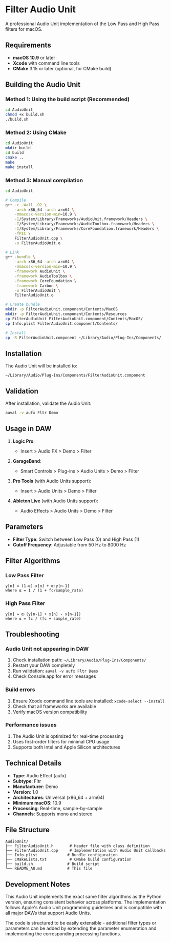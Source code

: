 # Filter Audio Unit

A professional Audio Unit implementation of the Low Pass and High Pass filters for macOS.

## Requirements

- **macOS 10.9** or later
- **Xcode** with command line tools
- **CMake** 3.15 or later (optional, for CMake build)

## Building the Audio Unit

### Method 1: Using the build script (Recommended)

```bash
cd AudioUnit
chmod +x build.sh
./build.sh
```

### Method 2: Using CMake

```bash
cd AudioUnit
mkdir build
cd build
cmake ..
make
make install
```

### Method 3: Manual compilation

```bash
cd AudioUnit

# Compile
g++ -c -Wall -O2 \
    -arch x86_64 -arch arm64 \
    -mmacosx-version-min=10.9 \
    -I/System/Library/Frameworks/AudioUnit.framework/Headers \
    -I/System/Library/Frameworks/AudioToolbox.framework/Headers \
    -I/System/Library/Frameworks/CoreFoundation.framework/Headers \
    -fPIC \
    FilterAudioUnit.cpp \
    -o FilterAudioUnit.o

# Link
g++ -bundle \
    -arch x86_64 -arch arm64 \
    -mmacosx-version-min=10.9 \
    -framework AudioUnit \
    -framework AudioToolbox \
    -framework CoreFoundation \
    -framework Carbon \
    -o FilterAudioUnit \
    FilterAudioUnit.o

# Create bundle
mkdir -p FilterAudioUnit.component/Contents/MacOS
mkdir -p FilterAudioUnit.component/Contents/Resources
cp FilterAudioUnit FilterAudioUnit.component/Contents/MacOS/
cp Info.plist FilterAudioUnit.component/Contents/

# Install
cp -R FilterAudioUnit.component ~/Library/Audio/Plug-Ins/Components/
```

## Installation

The Audio Unit will be installed to:
```
~/Library/Audio/Plug-Ins/Components/FilterAudioUnit.component
```

## Validation

After installation, validate the Audio Unit:

```bash
auval -v aufx Fltr Demo
```

## Usage in DAW

1. **Logic Pro**: 
   - Insert > Audio FX > Demo > Filter

2. **GarageBand**: 
   - Smart Controls > Plug-ins > Audio Units > Demo > Filter

3. **Pro Tools** (with Audio Units support):
   - Insert > Audio Units > Demo > Filter

4. **Ableton Live** (with Audio Units support):
   - Audio Effects > Audio Units > Demo > Filter

## Parameters

- **Filter Type**: Switch between Low Pass (0) and High Pass (1)
- **Cutoff Frequency**: Adjustable from 50 Hz to 8000 Hz

## Filter Algorithms

### Low Pass Filter
```
y[n] = (1-α)·x[n] + α·y[n-1]
where α = 1 / (1 + fc/sample_rate)
```

### High Pass Filter
```
y[n] = α·(y[n-1] + x[n] - x[n-1])
where α = fc / (fc + sample_rate)
```

## Troubleshooting

### Audio Unit not appearing in DAW
1. Check installation path: `~/Library/Audio/Plug-Ins/Components/`
2. Restart your DAW completely
3. Run validation: `auval -v aufx Fltr Demo`
4. Check Console.app for error messages

### Build errors
1. Ensure Xcode command line tools are installed: `xcode-select --install`
2. Check that all frameworks are available
3. Verify macOS version compatibility

### Performance issues
1. The Audio Unit is optimized for real-time processing
2. Uses first-order filters for minimal CPU usage
3. Supports both Intel and Apple Silicon architectures

## Technical Details

- **Type**: Audio Effect (aufx)
- **Subtype**: Fltr
- **Manufacturer**: Demo
- **Version**: 1.0
- **Architectures**: Universal (x86_64 + arm64)
- **Minimum macOS**: 10.9
- **Processing**: Real-time, sample-by-sample
- **Channels**: Supports mono and stereo

## File Structure

```
AudioUnit/
├── FilterAudioUnit.h       # Header file with class definition
├── FilterAudioUnit.cpp     # Implementation with Audio Unit callbacks
├── Info.plist             # Bundle configuration
├── CMakeLists.txt          # CMake build configuration
├── build.sh               # Build script
└── README_AU.md           # This file
```

## Development Notes

This Audio Unit implements the exact same filter algorithms as the Python version, ensuring consistent behavior across platforms. The implementation follows Apple's Audio Unit programming guidelines and is compatible with all major DAWs that support Audio Units.

The code is structured to be easily extensible - additional filter types or parameters can be added by extending the parameter enumeration and implementing the corresponding processing functions.
